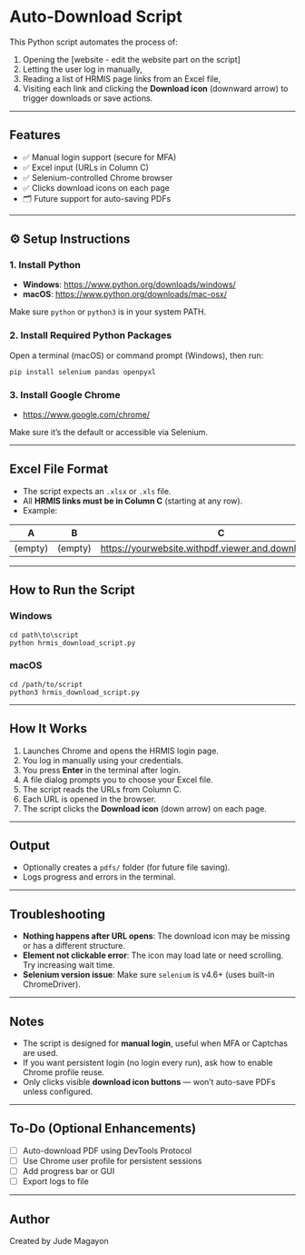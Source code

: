 # Auto-Download Script

This Python script automates the process of:
1. Opening the [website - edit the website part on the script]
2. Letting the user log in manually,
3. Reading a list of HRMIS page links from an Excel file,
4. Visiting each link and clicking the **Download icon** (downward arrow) to trigger downloads or save actions.

---

## Features

- ✅ Manual login support (secure for MFA)
- ✅ Excel input (URLs in Column C)
- ✅ Selenium-controlled Chrome browser
- ✅ Clicks download icons on each page
- 🗂️ Future support for auto-saving PDFs

---

## ⚙️ Setup Instructions

### 1. Install Python

- **Windows**: https://www.python.org/downloads/windows/
- **macOS**: https://www.python.org/downloads/mac-osx/

Make sure `python` or `python3` is in your system PATH.

### 2. Install Required Python Packages

Open a terminal (macOS) or command prompt (Windows), then run:

```
pip install selenium pandas openpyxl
```

### 3. Install Google Chrome

- https://www.google.com/chrome/

Make sure it’s the default or accessible via Selenium.

---

## Excel File Format

- The script expects an `.xlsx` or `.xls` file.
- All **HRMIS links must be in Column C** (starting at any row).
- Example:

| A        | B       | C                                                  |
|----------|---------|----------------------------------------------------|
| (empty)  | (empty) | https://yourwebsite.withpdf.viewer.and.download.option |


---

## How to Run the Script

### Windows

```
cd path\to\script
python hrmis_download_script.py
```

### macOS

```
cd /path/to/script
python3 hrmis_download_script.py
```

---

## How It Works

1. Launches Chrome and opens the HRMIS login page.
2. You log in manually using your credentials.
3. You press **Enter** in the terminal after login.
4. A file dialog prompts you to choose your Excel file.
5. The script reads the URLs from Column C.
6. Each URL is opened in the browser.
7. The script clicks the **Download icon** (down arrow) on each page.

---

## Output

- Optionally creates a `pdfs/` folder (for future file saving).
- Logs progress and errors in the terminal.

---

## Troubleshooting

- **Nothing happens after URL opens**: The download icon may be missing or has a different structure.
- **Element not clickable error**: The icon may load late or need scrolling. Try increasing wait time.
- **Selenium version issue**: Make sure `selenium` is v4.6+ (uses built-in ChromeDriver).

---

## Notes

- The script is designed for **manual login**, useful when MFA or Captchas are used.
- If you want persistent login (no login every run), ask how to enable Chrome profile reuse.
- Only clicks visible **download icon buttons** — won’t auto-save PDFs unless configured.

---

##  To-Do (Optional Enhancements)

- [ ] Auto-download PDF using DevTools Protocol
- [ ] Use Chrome user profile for persistent sessions
- [ ] Add progress bar or GUI
- [ ] Export logs to file

---

## Author

Created by Jude Magayon

